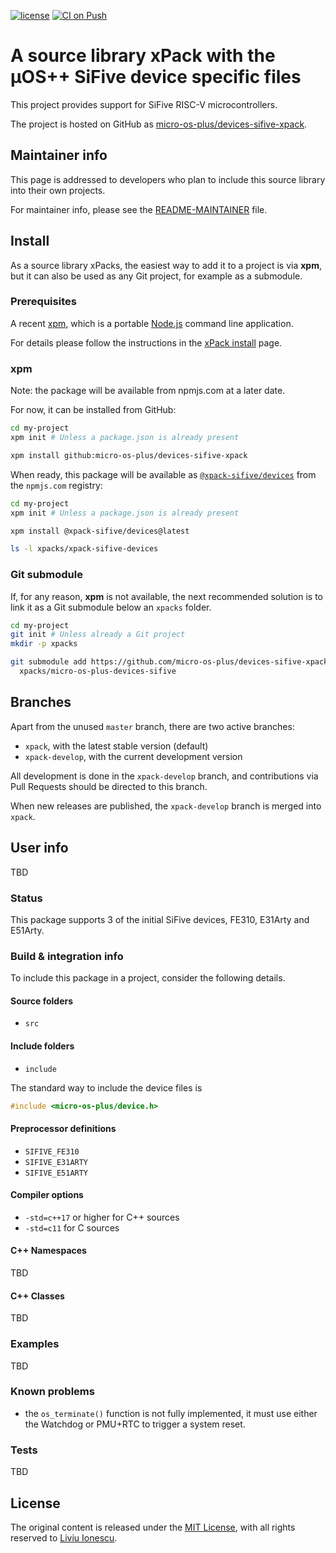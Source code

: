 [![license](https://img.shields.io/github/license/micro-os-plus/devices-sifive-xpack)](https://github.com/micro-os-plus/devices-sifive-xpack/blob/xpack/LICENSE)
[![CI on Push](https://github.com/micro-os-plus/devices-sifive-xpack/workflows/CI%20on%20Push/badge.svg)](https://github.com/micro-os-plus/devices-sifive-xpack/actions?query=workflow%3A%22CI+on+Push%22)

# A source library xPack with the µOS++ SiFive device specific files

This project provides support for SiFive RISC-V microcontrollers.

The project is hosted on GitHub as
[micro-os-plus/devices-sifive-xpack](https://github.com/micro-os-plus/devices-sifive-xpack).

## Maintainer info

This page is addressed to developers who plan to include this source
library into their own projects.

For maintainer info, please see the
[README-MAINTAINER](README-MAINTAINER.md) file.

## Install

As a source library xPacks, the easiest way to add it to a project is via
**xpm**, but it can also be used as any Git project, for example as a submodule.

### Prerequisites

A recent [xpm](https://xpack.github.io/xpm/),
which is a portable [Node.js](https://nodejs.org/) command line application.

For details please follow the instructions in the
[xPack install](https://xpack.github.io/install/) page.

### xpm

Note: the package will be available from npmjs.com at a later date.

For now, it can be installed from GitHub:

```sh
cd my-project
xpm init # Unless a package.json is already present

xpm install github:micro-os-plus/devices-sifive-xpack
```

When ready, this package will be available as
[`@xpack-sifive/devices`](https://www.npmjs.com/package/@xpack-sifive/devices)
from the `npmjs.com` registry:

```sh
cd my-project
xpm init # Unless a package.json is already present

xpm install @xpack-sifive/devices@latest

ls -l xpacks/xpack-sifive-devices
```

### Git submodule

If, for any reason, **xpm** is not available, the next recommended
solution is to link it as a Git submodule below an `xpacks` folder.

```sh
cd my-project
git init # Unless already a Git project
mkdir -p xpacks

git submodule add https://github.com/micro-os-plus/devices-sifive-xpack.git \
  xpacks/micro-os-plus-devices-sifive
```

## Branches

Apart from the unused `master` branch, there are two active branches:

- `xpack`, with the latest stable version (default)
- `xpack-develop`, with the current development version

All development is done in the `xpack-develop` branch, and contributions via
Pull Requests should be directed to this branch.

When new releases are published, the `xpack-develop` branch is merged
into `xpack`.

## User info

TBD

### Status

This package supports 3 of the initial SiFive devices, FE310, E31Arty
and E51Arty.

### Build & integration info

To include this package in a project, consider the following details.

#### Source folders

- `src`

#### Include folders

- `include`

The standard way to include the device files is

```c
#include <micro-os-plus/device.h>
```

#### Preprocessor definitions

- `SIFIVE_FE310`
- `SIFIVE_E31ARTY`
- `SIFIVE_E51ARTY`

#### Compiler options

- `-std=c++17` or higher for C++ sources
- `-std=c11` for C sources

#### C++ Namespaces

TBD

#### C++ Classes

TBD

### Examples

TBD

### Known problems

- the `os_terminate()` function is not fully implemented, it must
use either the Watchdog or PMU+RTC to trigger a system reset.

### Tests

TBD

## License

The original content is released under the
[MIT License](https://opensource.org/licenses/MIT/),
with all rights reserved to
[Liviu Ionescu](https://github.com/ilg-ul/).
